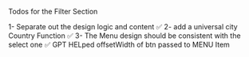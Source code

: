 Todos for the Filter Section 

1- Separate out the design logic and content ✅
2- add a universal city Country Function ✅
3- The Menu design should be consistent with the select one ✅ GPT HELped offsetWidth of btn passed to MENU Item